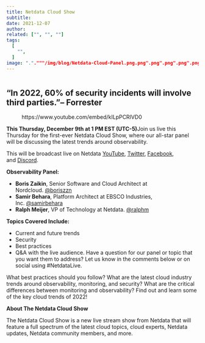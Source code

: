 ```yaml
---
title: Netdata Cloud Show
subtitle: 
date: 2021-12-07
author: 
related: ["", "", ""]
tags: 
  [
    "",
  ]
image: "."."""/img/blog/Netdata-Cloud-Panel.png.png".png".png".png".png"""""
---
```

<figure class="wp-block-image size-large"><img class="wp-image-16169" src="/img/wp-archive/uploads/2022/03/Netdata-Cloud-Panel-1200x674.png" alt="" /></figure>

## “In 2022, 60% of security incidents will involve third parties.”<strong>– Forrester</strong>

<figure class="wp-block-embed is-type-rich is-provider-embed-handler wp-block-embed-embed-handler wp-embed-aspect-16-9 wp-has-aspect-ratio">
<div class="wp-block-embed__wrapper">https://www.youtube.com/embed/kILpPCRlVD0</div>
</figure>

<strong>This Thursday, December 9th at 1 PM EST (UTC-5)</strong>Join us live this Thursday for the first-ever Netdata Cloud Show, where our all-star panel will be discussing the latest trends around observability. 

This will be broadcast live on Netdata <a href="https://youtu.be/kILpPCRlVD0">YouTube</a>, <a href="https://twitter.com/linuxnetdata">Twitter</a>, <a href="https://www.facebook.com/linuxnetdata/">Facebook</a>, and <a href="https://discord.gg/kUk3nCmbtx">Discord</a>.

<strong>Observability Panel:</strong>

<ul>
<li><strong>Boris Zaikin</strong>, Senior Software and Cloud Architect at Nordcloud. <a href="https://twitter.com/boriszzn">@boriszzn</a></li>
<li><strong>Samir Behara</strong>, Platform Architect at EBSCO Industries, Inc. <a href="https://twitter.com/samirbehara">@samirbehara</a></li>
<li><strong>Ralph Meijer</strong>, VP of Technology at Netdata. <a href="https://twitter.com/ralphm">@ralphm</a></li>
</ul>

<strong>Topics Covered Include:</strong>

<ul>
<li>Current and future trends</li>
<li>Security</li>
<li>Best practices</li>
<li>Q&amp;A with the live audience. Have a question for our panel or topic that you want them to address? Let us know in the comments below or on social using #NetdataLive.</li>
</ul>

What best practices should you follow? What are the latest cloud industry trends around observability, monitoring, and security? What are the critical differences between monitoring and observability? Find out and learn some of the key cloud trends of 2022!

<strong>About The Netdata Cloud Show</strong>

The Netdata Cloud Show is a new live stream show from Netdata that will feature a full spectrum of the latest cloud topics, cloud experts, Netdata updates, Netdata community members, and more.
